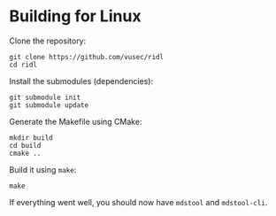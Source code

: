 Building for Linux
==================

Clone the repository:

```
git clone https://github.com/vusec/ridl
cd ridl
```

Install the submodules (dependencies):

```
git submodule init
git submodule update
```

Generate the Makefile using CMake:

```
mkdir build
cd build
cmake ..
```

Build it using `make`:

```
make
```

If everything went well, you should now have `mdstool` and `mdstool-cli`.
